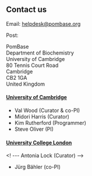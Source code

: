 ## Contact us

Email: [helpdesk@pombase.org](mailto:helpdesk@pombase.org)

Post:

PomBase\
Department of Biochemistry\
University of Cambridge\
80 Tennis Court Road\
Cambridge\
CB2 1GA\
United Kingdom


#### [University of Cambridge](http://www.cam.ac.uk/)

-   Val Wood (Curator & co-PI)
-   Midori Harris (Curator)
-   Kim Rutherford (Programmer)
-   Steve Oliver (PI)

#### [University College London](http://www.ucl.ac.uk/)

<! ---   Antonia Lock (Curator) -->
-   Jürg Bähler (co-PI)
